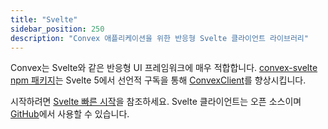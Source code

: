 ```yaml
---
title: "Svelte"
sidebar_position: 250
description: "Convex 애플리케이션을 위한 반응형 Svelte 클라이언트 라이브러리"
---
```


Convex는 Svelte와 같은 반응형 UI 프레임워크에 매우 적합합니다. [convex-svelte npm 패키지](https://www.npmjs.com/package/convex-svelte)는 Svelte 5에서 선언적 구독을 통해 [ConvexClient](/api/classes/browser.ConvexClient)를 향상시킵니다.

시작하려면 [Svelte 빠른 시작](/quickstart/svelte.mdx)을 참조하세요. Svelte 클라이언트는 오픈 소스이며 [GitHub](https://github.com/get-convex/convex-svelte)에서 사용할 수 있습니다.

